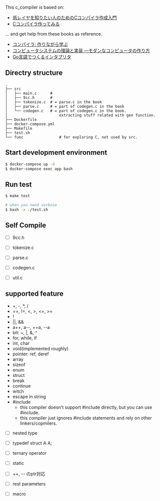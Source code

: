 This c_compiler is based on:
- [低レイヤを知りたい人のためのCコンパイラ作成入門](https://www.sigbus.info/compilerbook)
- [Cコンパイラ作ってみる](https://www.youtube.com/playlist?list=PLp_EUEO9JJP08ApAdaTYKHsonrLyKzdvp)


... and get help from these books as reference.
- [コンパイラ: 作りながら学ぶ](https://amzn.to/3ulY7kc)
- [コンピュータシステムの理論と実装 ―モダンなコンピュータの作り方](https://amzn.to/3uiyfFZ)
- [Go言語でつくるインタプリタ](https://amzn.to/2PKFrvo)

## Directry structure
```text
.
├── src
│   ├── main.c      #
│   ├── 9cc.h       #
│   ├── tokenize.c  # = parse.c in the book
│   ├── parse.c     # = part of codegen.c in the book
│   └── codegen.c   # = part of codegen.c in the book.
│                       extracting stuff related with gen function.
├── Dockerfile
├── docker-compose.yml
├── Makefile
├── test.sh
└── func                # for exploring C. not used by src.
```

## Start development environment
```bash
$ docker-compose up -d
$ docker-compose exec app bash
```

## Run test
```bash
$ make test

# when you need verbose
$ bash -x ./test.sh
```

## Self Compile
- [ ] 9cc.h
- [ ] tokenize.c
- [ ] parse.c
- [ ] codegen.c
- [ ] util.c


## supported feature
- +, -, *, /
- ==, !=, <, >, <=, >=
- !
- ||, &&
- a++, a--, ++a, --a
- bit: ~, |, &, ^
- for, while, if
- int, char
- void(implemented roughly)
- pointer: ref, deref
- array
- sizeof
- enum
- struct
- break
- continue
- witch
- escape in string
- #include
    - this compiler doesn't support #include directly, but you can use #include.
    - this compiler just ignores #include statements and rely on other linkers/copmilers.


- [ ] nested type
- [ ] typedef struct A A;
- [ ] ternary operator
- [ ] static
- [ ] ++, -- のptr対応

- [ ] rest parameters
- [ ] macro

